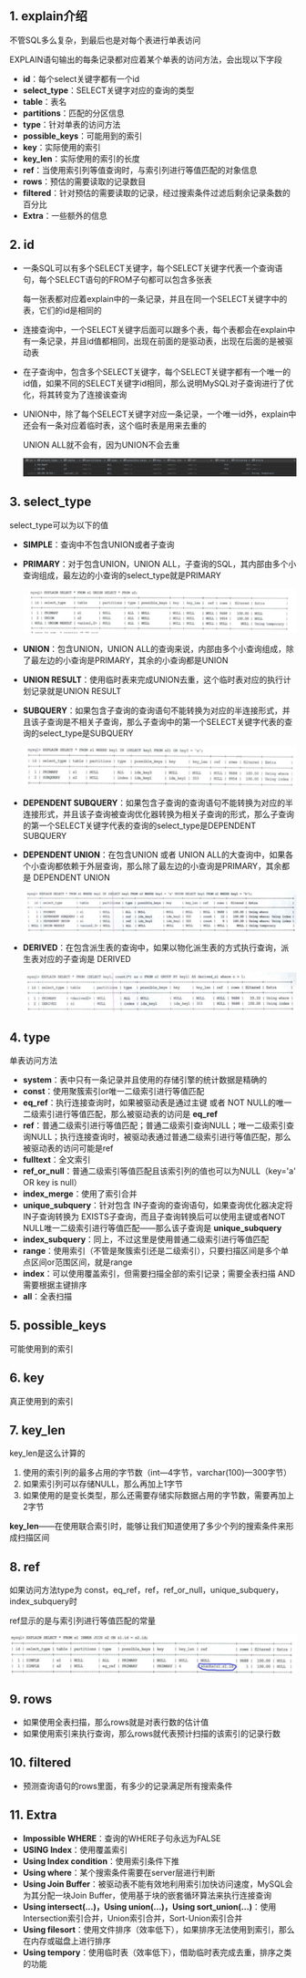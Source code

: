 ## 1. explain介绍

不管SQL多么复杂，到最后也是对每个表进行单表访问

EXPLAIN语句输出的每条记录都对应着某个单表的访问方法，会出现以下字段

* **id**：每个select关键字都有一个id
* **select_type**：SELECT关键字对应的查询的类型
* **table**：表名
* **partitions**：匹配的分区信息
* **type**：针对单表的访问方法
* **possible_keys**：可能用到的索引
* **key**：实际使用的索引
* **key_len**：实际使用的索引的长度
* **ref**：当使用索引列等值查询时，与索引列进行等值匹配的对象信息
* **rows**：预估的需要读取的记录数目
* **filtered**：针对预估的需要读取的记录，经过搜索条件过滤后剩余记录条数的百分比
* **Extra**：一些额外的信息



## 2. id

* 一条SQL可以有多个SELECT关键字，每个SELECT关键字代表一个查询语句，每个SELECT语句的FROM子句都可以包含多张表

  每一张表都对应着explain中的一条记录，并且在同一个SELECT关键字中的表，它们的id是相同的

* 连接查询中，一个SELECT关键字后面可以跟多个表，每个表都会在explain中有一条记录，并且id值都相同，出现在前面的是驱动表，出现在后面的是被驱动表

* 在子查询中，包含多个SELECT关键字，每个SELECT关键字都有一个唯一的id值，如果不同的SELECT关键字id相同，那么说明MySQL对子查询进行了优化，将其转变为了连接诶查询

* UNION中，除了每个SELECT关键字对应一条记录，一个唯一id外，explain中还会有一条对应着临时表，这个临时表是用来去重的

  UNION ALL就不会有，因为UNION不会去重

  ![38](picture/38.png)



## 3. select_type

select_type可以为以下的值

* **SIMPLE**：查询中不包含UNION或者子查询

* **PRIMARY**：对于包含UNION，UNION ALL，子查询的SQL，其内部由多个小查询组成，最左边的小查询的select_type就是PRIMARY

  ![39](picture/39.png)

* **UNION**：包含UNION，UNION ALL的查询来说，内部由多个小查询组成，除了最左边的小查询是PRIMARY，其余的小查询都是UNION

* **UNION RESULT**：使用临时表来完成UNION去重，这个临时表对应的执行计划记录就是UNION RESULT

* **SUBQUERY**：如果包含子查询的查询语句不能转换为对应的半连接形式，并且该子查询是不相关子查询，那么子查询中的第一个SELECT关键字代表的查询的select_type是SUBQUERY

  ![40](picture/40.png)

* **DEPENDENT SUBQUERY**：如果包含子查询的查询语句不能转换为对应的半连接形式，并且该子查询被查询优化器转换为相关子查询的形式，那么子查询的第一个SELECT关键字代表的查询的select_type是DEPENDENT SUBQUERY

* **DEPENDENT UNION**：在包含UNION 或者 UNION ALL的大查询中，如果各个小查询都依赖于外层查询，那么除了最左边的小查询是PRIMARY，其余都是 DEPENDENT UNION

  ![41](picture/41.png)

* **DERIVED**：在包含派生表的查询中，如果以物化派生表的方式执行查询，派生表对应的子查询是 DERIVED

  ![42](picture/42.png)



## 4. type

单表访问方法

* **system**：表中只有一条记录并且使用的存储引擎的统计数据是精确的
* **const**：使用聚簇索引or唯一二级索引进行等值匹配
* **eq_ref**：执行连接查询时，如果被驱动表是通过主键 或者 NOT NULL的唯一二级索引进行等值匹配，那么被驱动表的访问是 **eq_ref**
* **ref**：普通二级索引进行等值匹配；普通二级索引查询NULL；唯一二级索引查询NULL；执行连接查询时，被驱动表通过普通二级索引进行等值匹配，那么被驱动表的访问可能是ref
* **fulltext**：全文索引
* **ref_or_null**：普通二级索引等值匹配且该索引列的值也可以为NULL（key='a' OR key is null）
* **index_merge**：使用了索引合并
* **unique_subquery**：针对包含 IN子查询的查询语句，如果查询优化器决定将IN子查询转换为 EXISTS子查询，而且子查询转换后可以使用主键或者NOT NULL唯一二级索引进行等值匹配——那么该子查询是 **unique_subquery**
* **index_subquery**：同上，不过这里是使用普通二级索引进行等值匹配
* **range**：使用索引（不管是聚簇索引还是二级索引），只要扫描区间是多个单点区间or范围区间，就是range
* **index**：可以使用覆盖索引，但需要扫描全部的索引记录；需要全表扫描 AND 需要根据主键排序
* **all**：全表扫描



## 5. possible_keys

可能使用到的索引



## 6. key

真正使用到的索引



## 7. key_len

key_len是这么计算的

1. 使用的索引列的最多占用的字节数（int—4字节，varchar(100)—300字节）
2. 如果索引列可以存储NULL，那么再加上1字节
3. 如果使用的是变长类型，那么还需要存储实际数据占用的字节数，需要再加上2字节

**key_len**——在使用联合索引时，能够让我们知道使用了多少个列的搜索条件来形成扫描区间



## 8. ref

如果访问方法type为 const，eq_ref，ref，ref_or_null，unique_subquery，index_subquery时

ref显示的是与索引列进行等值匹配的常量

![44](picture/44.png)



## 9. rows

* 如果使用全表扫描，那么rows就是对表行数的估计值
* 如果使用索引来执行查询，那么rows就代表预计扫描的该索引的记录行数



## 10. filtered

* 预测查询语句的rows里面，有多少的记录满足所有搜索条件



## 11. Extra

* **Impossible WHERE**：查询的WHERE子句永远为FALSE
* **USING Index**：使用覆盖索引
* **Using Index condition**：使用索引条件下推
* **Using where**：某个搜索条件需要在server层进行判断
* **Using Join Buffer**：被驱动表不能有效地利用索引加快访问速度，MySQL会为其分配一块Join Buffer，使用基于块的嵌套循环算法来执行连接查询
* **Using intersect(...)，Using union(...)，Using sort_union(...)**：使用Intersection索引合并，Union索引合并，Sort-Union索引合并
* **Using filesort**：使用文件排序（效率低下），如果排序无法使用到索引，那么在内存或磁盘上进行排序
* **Using tempory**：使用临时表（效率低下），借助临时表完成去重，排序之类的功能





